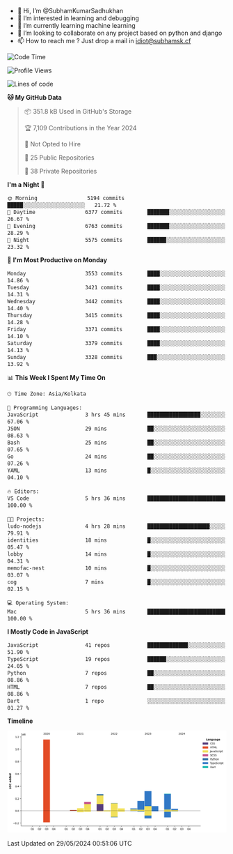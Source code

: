 - 👋 Hi, I’m @SubhamKumarSadhukhan
- 👀 I’m interested in learning and debugging
- 🌱 I’m currently learning machine learning
- 💞️ I’m looking to collaborate on any project based on python and django
- 📫 How to reach me ?
      Just drop a mail in idiot@subhamsk.cf

<!---
SubhamKumarSadhukhan/SubhamKumarSadhukhan is a ✨ special ✨ repository because its `README.md` (this file) appears on your GitHub profile.
You can click the Preview link to take a look at your changes.
--->


<!--START_SECTION:waka-->
![Code Time](http://img.shields.io/badge/Code%20Time-2%2C210%20hrs%2032%20mins-blue)

![Profile Views](http://img.shields.io/badge/Profile%20Views-0-blue)

![Lines of code](https://img.shields.io/badge/From%20Hello%20World%20I%27ve%20Written-2.7%20million%20lines%20of%20code-blue)

**🐱 My GitHub Data** 

> 📦 351.8 kB Used in GitHub's Storage 
 > 
> 🏆 7,109 Contributions in the Year 2024
 > 
> 🚫 Not Opted to Hire
 > 
> 📜 25 Public Repositories 
 > 
> 🔑 38 Private Repositories 
 > 
**I'm a Night 🦉** 

```text
🌞 Morning                5194 commits        █████░░░░░░░░░░░░░░░░░░░░   21.72 % 
🌆 Daytime                6377 commits        ███████░░░░░░░░░░░░░░░░░░   26.67 % 
🌃 Evening                6763 commits        ███████░░░░░░░░░░░░░░░░░░   28.29 % 
🌙 Night                  5575 commits        ██████░░░░░░░░░░░░░░░░░░░   23.32 % 
```
📅 **I'm Most Productive on Monday** 

```text
Monday                   3553 commits        ████░░░░░░░░░░░░░░░░░░░░░   14.86 % 
Tuesday                  3421 commits        ████░░░░░░░░░░░░░░░░░░░░░   14.31 % 
Wednesday                3442 commits        ████░░░░░░░░░░░░░░░░░░░░░   14.40 % 
Thursday                 3415 commits        ████░░░░░░░░░░░░░░░░░░░░░   14.28 % 
Friday                   3371 commits        ████░░░░░░░░░░░░░░░░░░░░░   14.10 % 
Saturday                 3379 commits        ████░░░░░░░░░░░░░░░░░░░░░   14.13 % 
Sunday                   3328 commits        ███░░░░░░░░░░░░░░░░░░░░░░   13.92 % 
```


📊 **This Week I Spent My Time On** 

```text
🕑︎ Time Zone: Asia/Kolkata

💬 Programming Languages: 
JavaScript               3 hrs 45 mins       █████████████████░░░░░░░░   67.06 % 
JSON                     29 mins             ██░░░░░░░░░░░░░░░░░░░░░░░   08.63 % 
Bash                     25 mins             ██░░░░░░░░░░░░░░░░░░░░░░░   07.65 % 
Go                       24 mins             ██░░░░░░░░░░░░░░░░░░░░░░░   07.26 % 
YAML                     13 mins             █░░░░░░░░░░░░░░░░░░░░░░░░   04.10 % 

🔥 Editors: 
VS Code                  5 hrs 36 mins       █████████████████████████   100.00 % 

🐱‍💻 Projects: 
ludo-nodejs              4 hrs 28 mins       ████████████████████░░░░░   79.91 % 
identities               18 mins             █░░░░░░░░░░░░░░░░░░░░░░░░   05.47 % 
lobby                    14 mins             █░░░░░░░░░░░░░░░░░░░░░░░░   04.31 % 
memofac-nest             10 mins             █░░░░░░░░░░░░░░░░░░░░░░░░   03.07 % 
cog                      7 mins              █░░░░░░░░░░░░░░░░░░░░░░░░   02.15 % 

💻 Operating System: 
Mac                      5 hrs 36 mins       █████████████████████████   100.00 % 
```

**I Mostly Code in JavaScript** 

```text
JavaScript               41 repos            █████████████░░░░░░░░░░░░   51.90 % 
TypeScript               19 repos            ██████░░░░░░░░░░░░░░░░░░░   24.05 % 
Python                   7 repos             ██░░░░░░░░░░░░░░░░░░░░░░░   08.86 % 
HTML                     7 repos             ██░░░░░░░░░░░░░░░░░░░░░░░   08.86 % 
Dart                     1 repo              ░░░░░░░░░░░░░░░░░░░░░░░░░   01.27 % 
```



**Timeline**

![Lines of Code chart](https://raw.githubusercontent.com/SubhamKumarSadhukhan/SubhamKumarSadhukhan/main/assets/bar_graph.png)


 Last Updated on 29/05/2024 00:51:06 UTC
<!--END_SECTION:waka-->
